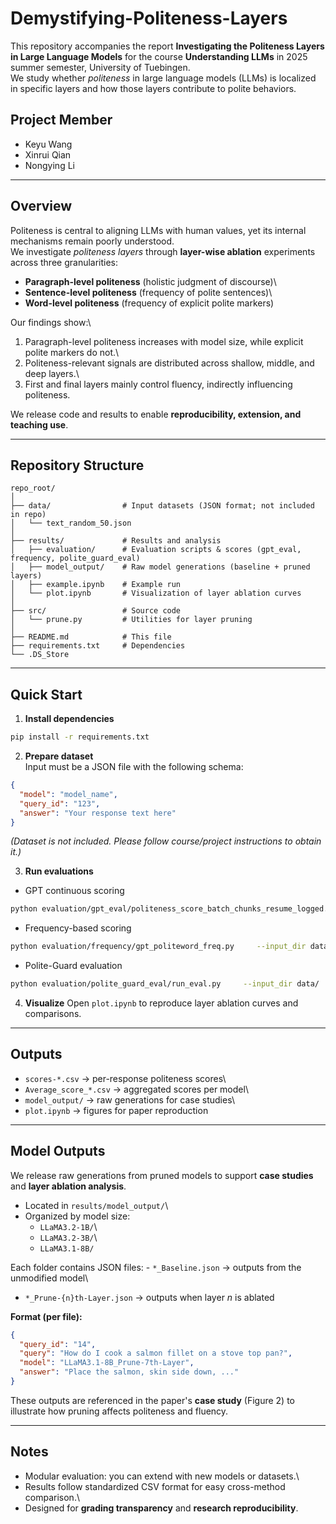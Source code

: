 # Demystifying-Politeness-Layers

This repository accompanies the report **Investigating the Politeness
Layers in Large Language Models** for the course **Understanding LLMs** in 2025 summer semester, University of Tuebingen.\
We study whether *politeness* in large language models (LLMs) is
localized in specific layers and how those layers contribute to polite
behaviors.

## Project Member
- Keyu Wang
- Xinrui Qian
- Nongying Li
------------------------------------------------------------------------

##  Overview

Politeness is central to aligning LLMs with human values, yet its
internal mechanisms remain poorly understood.\
We investigate *politeness layers* through **layer-wise ablation**
experiments across three granularities:

-   **Paragraph-level politeness** (holistic judgment of discourse)\
-   **Sentence-level politeness** (frequency of polite sentences)\
-   **Word-level politeness** (frequency of explicit polite markers)

Our findings show:\
1. Paragraph-level politeness increases with model size, while explicit
polite markers do not.\
2. Politeness-relevant signals are distributed across shallow, middle,
and deep layers.\
3. First and final layers mainly control fluency, indirectly influencing
politeness.

We release code and results to enable **reproducibility, extension, and
teaching use**.

------------------------------------------------------------------------

##  Repository Structure

    repo_root/
    │
    ├── data/                # Input datasets (JSON format; not included in repo)
    │   └── text_random_50.json
    │
    ├── results/             # Results and analysis
    │   ├── evaluation/      # Evaluation scripts & scores (gpt_eval, frequency, polite_guard_eval)
    │   ├── model_output/    # Raw model generations (baseline + pruned layers)
    │   ├── example.ipynb    # Example run
    │   └── plot.ipynb       # Visualization of layer ablation curves
    │
    ├── src/                 # Source code
    │   └── prune.py         # Utilities for layer pruning
    │
    ├── README.md            # This file
    ├── requirements.txt     # Dependencies
    └── .DS_Store


------------------------------------------------------------------------

##  Quick Start

1.  **Install dependencies**

``` bash
pip install -r requirements.txt
```

2.  **Prepare dataset**\
    Input must be a JSON file with the following schema:

``` json
{
  "model": "model_name",
  "query_id": "123",
  "answer": "Your response text here"
}
```

*(Dataset is not included. Please follow course/project instructions to
obtain it.)*

3.  **Run evaluations**

-   GPT continuous scoring

``` bash
python evaluation/gpt_eval/politeness_score_batch_chunks_resume_logged.py     --input_dir data/     --out evaluation/gpt_eval/scores-1B.csv     --model gpt-4o-mini     --chunk_size 100     --rpm 200
```

-   Frequency-based scoring

``` bash
python evaluation/frequency/gpt_politeword_freq.py     --input_dir data/     --out evaluation/frequency/scores-1B-sentence.csv     --model gpt-4o-mini
```

-   Polite-Guard evaluation

``` bash
python evaluation/polite_guard_eval/run_eval.py     --input_dir data/     --out evaluation/polite_guard_eval/scores-1B.csv
```

4.  **Visualize** Open `plot.ipynb` to reproduce layer ablation curves
    and comparisons.

------------------------------------------------------------------------

##  Outputs

-   `scores-*.csv` → per-response politeness scores\
-   `Average_score_*.csv` → aggregated scores per model\
-   `model_output/` → raw generations for case studies\
-   `plot.ipynb` → figures for paper reproduction

------------------------------------------------------------------------

##  Model Outputs

We release raw generations from pruned models to support **case
studies** and **layer ablation analysis**.

-   Located in `results/model_output/`\
-   Organized by model size:
    -   `LLaMA3.2-1B/`\
    -   `LLaMA3.2-3B/`\
    -   `LLaMA3.1-8B/`

Each folder contains JSON files: - `*_Baseline.json` → outputs from the
unmodified model\
- `*_Prune-{n}th-Layer.json` → outputs when layer *n* is ablated

**Format (per file):**

``` json
{
  "query_id": "14",
  "query": "How do I cook a salmon fillet on a stove top pan?",
  "model": "LLaMA3.1-8B_Prune-7th-Layer",
  "answer": "Place the salmon, skin side down, ..."
}
```

These outputs are referenced in the paper's **case study** (Figure 2) to
illustrate how pruning affects politeness and fluency.

------------------------------------------------------------------------

##  Notes

-   Modular evaluation: you can extend with new models or datasets.\
-   Results follow standardized CSV format for easy cross-method
    comparison.\
-   Designed for **grading transparency** and **research
    reproducibility**.
